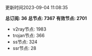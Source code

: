 更新时间2023-09-04 11:08:35

**总订阅: 36**
**总节点: 7367**
**有效节点: 2701**
- v2ray节点: 1983
- trojan节点: 366
- ss节点: 324
- ssr节点: 28
